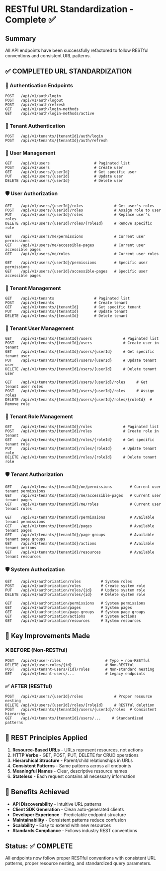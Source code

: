 # RESTful URL Standardization - Complete ✅

## Summary
All API endpoints have been successfully refactored to follow RESTful conventions and consistent URL patterns.

## ✅ COMPLETED URL STANDARDIZATION

### 🔐 Authentication Endpoints
```
POST   /api/v1/auth/login
POST   /api/v1/auth/logout  
POST   /api/v1/auth/refresh
GET    /api/v1/auth/login-methods
GET    /api/v1/auth/login-methods/active
```

### 🔐 Tenant Authentication
```
POST   /api/v1/tenants/{tenantId}/auth/login
POST   /api/v1/tenants/{tenantId}/auth/refresh
```

### 👤 User Management  
```
GET    /api/v1/users                    # Paginated list
POST   /api/v1/users                    # Create user
GET    /api/v1/users/{userId}           # Get specific user
PUT    /api/v1/users/{userId}           # Update user
DELETE /api/v1/users/{userId}           # Delete user
```

### 🛡️ User Authorization
```
GET    /api/v1/users/{userId}/roles              # Get user's roles
POST   /api/v1/users/{userId}/roles              # Assign role to user
PUT    /api/v1/users/{userId}/roles              # Replace user's roles  
DELETE /api/v1/users/{userId}/roles/{roleId}     # Remove specific role

GET    /api/v1/users/me/permissions              # Current user permissions
GET    /api/v1/users/me/accessible-pages         # Current user accessible pages
GET    /api/v1/users/me/roles                    # Current user roles

GET    /api/v1/users/{userId}/permissions        # Specific user permissions
GET    /api/v1/users/{userId}/accessible-pages   # Specific user accessible pages
```

### 🏢 Tenant Management
```
GET    /api/v1/tenants                  # Paginated list
POST   /api/v1/tenants                  # Create tenant
GET    /api/v1/tenants/{tenantId}       # Get specific tenant  
PUT    /api/v1/tenants/{tenantId}       # Update tenant
DELETE /api/v1/tenants/{tenantId}       # Delete tenant
```

### 🏢 Tenant User Management
```
GET    /api/v1/tenants/{tenantId}/users              # Paginated list
POST   /api/v1/tenants/{tenantId}/users              # Create user in tenant
GET    /api/v1/tenants/{tenantId}/users/{userId}     # Get specific tenant user
PUT    /api/v1/tenants/{tenantId}/users/{userId}     # Update tenant user
DELETE /api/v1/tenants/{tenantId}/users/{userId}     # Delete tenant user

GET    /api/v1/tenants/{tenantId}/users/{userId}/roles     # Get tenant user roles
POST   /api/v1/tenants/{tenantId}/users/{userId}/roles     # Assign roles
DELETE /api/v1/tenants/{tenantId}/users/{userId}/roles/{roleId}  # Remove role
```

### 🏢 Tenant Role Management  
```
GET    /api/v1/tenants/{tenantId}/roles              # Paginated list
POST   /api/v1/tenants/{tenantId}/roles              # Create role in tenant
GET    /api/v1/tenants/{tenantId}/roles/{roleId}     # Get specific tenant role
PUT    /api/v1/tenants/{tenantId}/roles/{roleId}     # Update tenant role
DELETE /api/v1/tenants/{tenantId}/roles/{roleId}     # Delete tenant role
```

### 🛡️ Tenant Authorization
```
GET    /api/v1/tenants/{tenantId}/me/permissions        # Current user tenant permissions
GET    /api/v1/tenants/{tenantId}/me/accessible-pages   # Current user tenant pages
GET    /api/v1/tenants/{tenantId}/me/roles              # Current user tenant roles

GET    /api/v1/tenants/{tenantId}/permissions           # Available tenant permissions
GET    /api/v1/tenants/{tenantId}/pages                 # Available tenant pages
GET    /api/v1/tenants/{tenantId}/page-groups           # Available tenant page groups
GET    /api/v1/tenants/{tenantId}/actions               # Available tenant actions
GET    /api/v1/tenants/{tenantId}/resources             # Available tenant resources
```

### 🛡️ System Authorization
```
GET    /api/v1/authorization/roles         # System roles
POST   /api/v1/authorization/roles         # Create system role
PUT    /api/v1/authorization/roles/{id}    # Update system role
DELETE /api/v1/authorization/roles/{id}    # Delete system role

GET    /api/v1/authorization/permissions   # System permissions  
GET    /api/v1/authorization/pages         # System pages
GET    /api/v1/authorization/page-groups   # System page groups
GET    /api/v1/authorization/actions       # System actions
GET    /api/v1/authorization/resources     # System resources
```

## 🔧 Key Improvements Made

### ❌ BEFORE (Non-RESTful)
```
POST   /api/v1/user-riles                    # Typo + non-RESTful
DELETE /api/v1/user-roles/{id}               # Non-RESTful
POST   /api/v1/tenant-users/{id}/roles       # Non-standard nesting
GET    /api/v1/tenant-users/...              # Legacy endpoints
```

### ✅ AFTER (RESTful)
```
POST   /api/v1/users/{userId}/roles              # Proper resource nesting
DELETE /api/v1/users/{userId}/roles/{roleId}     # RESTful deletion
POST   /api/v1/tenants/{tenantId}/users/{userId}/roles  # Consistent hierarchy
GET    /api/v1/tenants/{tenantId}/users/...     # Standardized patterns
```

## 📝 REST Principles Applied

1. **Resource-Based URLs** - URLs represent resources, not actions
2. **HTTP Verbs** - GET, POST, PUT, DELETE for CRUD operations  
3. **Hierarchical Structure** - Parent/child relationships in URLs
4. **Consistent Patterns** - Same patterns across all endpoints
5. **Meaningful Names** - Clear, descriptive resource names
6. **Stateless** - Each request contains all necessary information

## 🎯 Benefits Achieved

- **API Discoverability** - Intuitive URL patterns
- **Client SDK Generation** - Clean auto-generated clients
- **Developer Experience** - Predictable endpoint structure  
- **Maintainability** - Consistent patterns reduce confusion
- **Scalability** - Easy to extend with new resources
- **Standards Compliance** - Follows industry REST conventions

## Status: ✅ COMPLETE
All endpoints now follow proper RESTful conventions with consistent URL patterns, proper resource nesting, and standardized query parameters.
